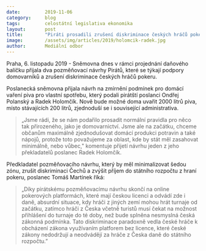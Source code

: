 ```yaml
---
date:         2019-11-06
category:     blog
tags:         celostátní legislativa ekonomika 
layout:       post
title:        "Piráti prosadili zrušení diskriminace českých hráčů pokeru a lepší podmínky pro domácí vaření piva"
image:        /assets/img/articles/2019/holomcik-radek.jpg
author:       Mediální odbor
---
```



Praha, 6. listopadu 2019 - Sněmovna dnes v rámci projednání daňového balíčku přijala dva pozměňovací návrhy Pirátů, které se týkají podpory domovarníků a zrušení diskriminace českých hráčů pokeru. 

Poslanecká sněmovna přijala návrh na zmírnění podmínek pro domácí vaření piva pro vlastní spotřebu, který podali pirátští poslanci Ondřej Polanský a Radek Holomčík. Nově  bude možné doma uvařit 2000 litrů piva, místo stávajících 200 litrů, zjednoduší se i související administrativa. 
> „Jsme rádi, že se nám podařilo prosadit normální pravidla pro něco tak přirozeného, jako je domovarnictví. Jsme ale na začátku, chceme občanům maximálně zjednodušovat domácí produkci potravin a také nápojů, protože toto považujeme za oblast, kde by stát měl zasahovat minimálně, nebo vůbec," komentuje přijetí návrhu jeden z jeho překladatelů poslanec Radek Holomčík.

Předkladatel pozměňovacího návrhu, který by měl minimalizovat šedou zónu, zrušit diskriminaci Čechů a zvýšit příjem do státního rozpočtu z hraní pokeru, poslanec Tomáš Martínek říká: 
> „Díky pirátskému pozměňovacímu návrhu skončí na online pokerových platformách, které mají českou licenci a odvádí zde i daně, absurdní situace, kdy hráči z jiných zemí mohou hrát turnaje od začátku, zatímco hráči z Česka včetně turistů musí čekat na možnost přihlášení do turnaje do té doby, než bude splněna nesmyslná česká zákonná podmínka. Tato diskriminace paradoxně vedla české hráče k obcházení zákona využívaním platforem bez licence, které české zákony nedodržují a neodvádějí za hráče z Česka daně do státního rozpočtu.”
